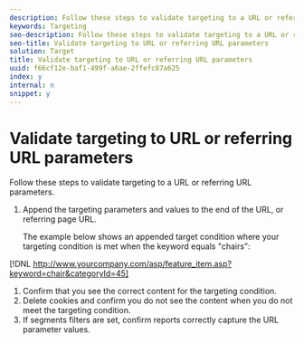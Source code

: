 ```yaml
---
description: Follow these steps to validate targeting to a URL or referring URL parameters.
keywords: Targeting
seo-description: Follow these steps to validate targeting to a URL or referring URL parameters.
seo-title: Validate targeting to URL or referring URL parameters
solution: Target
title: Validate targeting to URL or referring URL parameters
uuid: f66cf12e-baf1-499f-a6ae-2ffefc87a625
index: y
internal: n
snippet: y
---
```


# Validate targeting to URL or referring URL parameters

Follow these steps to validate targeting to a URL or referring URL parameters.

1. Append the targeting parameters and values to the end of the URL, or referring page URL.

   The example below shows an appended target condition where your targeting condition is met when the keyword equals "chairs":

[!DNL http://www.yourcompany.com/asp/feature_item.asp?keyword=chair&categoryId=45] 
1. Confirm that you see the correct content for the targeting condition.
1. Delete cookies and confirm you do not see the content when you do not meet the targeting condition.
1. If segments filters are set, confirm reports correctly capture the URL parameter values.
